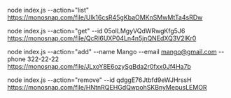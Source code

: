 
node index.js --action="list"
https://monosnap.com/file/Ulk16csR45gKbaOMKnSMwMtTa4sRDw

node index.js --action="get" --id 05olLMgyVQdWRwgKfg5J6
https://monosnap.com/file/QcRl6UXP04Ln4n5jnQNEdXQ3V2lKr0

node index.js --action="add" --name Mango --email mango@gmail.com --phone 322-22-22
https://monosnap.com/file/JLxoY8E6ozySgBda2r0fxx0Jf4Ha7b

node index.js --action="remove" --id qdggE76Jtbfd9eWJHrssH
https://monosnap.com/file/HNtnRQEHGdQwpohSKBnyMepusLEMOR